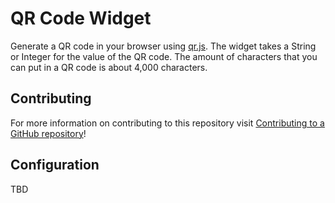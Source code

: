 # QR Code Widget

Generate a QR code in your browser using [qr.js](https://github.com/neocotic/qr.js). The widget takes a String or Integer for the value of the QR code. The amount of characters that you can put in a QR code is about 4,000 characters.

## Contributing

For more information on contributing to this repository visit [Contributing to a GitHub repository](https://world.mendix.com/display/howto50/Contributing+to+a+GitHub+repository)!

## Configuration

TBD
